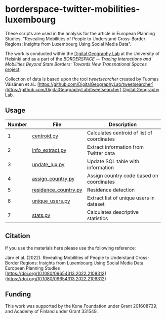 # borderspace-twitter-mobilities-luxembourg

These scripts are used in the analysis for the article in European Planning Studies: "Revealing Mobilities of People to Understand Cross-Border Regions: Insights from Luxembourg Using Social Media Data".

The work is conducted within the [Digital Geography Lab](https://www2.helsinki.fi/en/researchgroups/digital-geography-lab) at the University of Helsinki and as a part of the *BORDERSPACE -- Tracing Interactions and Mobilities Beyond State Borders: Towards New Transnational Spaces* [project](https://www2.helsinki.fi/en/researchgroups/digital-geography-lab/mobilities-and-interactions-of-people-crossing-state-borders-big-data-to-reveal-transnational-people-and-spaces).

Collection of data is based upon the tool *tweetsearcher* created by Tuomas Väisänen et al.: [https://github.com/DigitalGeographyLab/tweetsearcher](https://github.com/DigitalGeographyLab/tweetsearcher)
[Digital Geography Lab](https://www2.helsinki.fi/en/researchgroups/digital-geography-lab). 



## Usage

| Number         | File                                               		  | Description                                |
| -------------- | ---------------------------------------------------------- | ------------------------------------------ |
| 1              | [centroid.py](centroid/centroid.py) 						  | Calculates centroid of list of coordinates |
| 2              | [info_extract.py](information_extraction/info_exctract.py) | Extract information from Twitter data      |
| 3              | [update_lux.py](update_table/update_lux.py)                | Update SQL table with information          |
| 4              | [assign_country.py](residence/assign_country.py)           | Assign country code based on coordinates   |
| 5              | [residence_country.py](residence/residence_country.py)     | Residence detection         			   |
| 6              | [unique_users.py](user_lists/unique_users.py)     		  | Extract list of unique users in dataset    |
| 7              | [stats.py](stats/stats.py)         						  | Calculates descriptive statistics          |


## Citation

If you use the materials here please use the following reference:

Järv et al. (2022). Revealing Mobilities of People to Understand Cross-Border Regions: Insights from Luxembourg Using Social Media Data. European Planning Studies [https://doi.org/10.1080/09654313.2022.2108312](https://doi.org/10.1080/09654313.2022.2108312)

## Funding 

This work was supported by the Kone Foundation under Grant 201608739; and Academy of Finland under Grant 331549.
